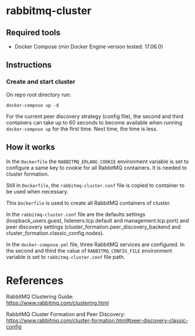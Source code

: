 # rabbitmq-cluster

## Required tools

- Docker Compose (min Docker Engine version tested: 17.06.0)

## Instructions

### Create and start cluster

On repo root directory run:
```
docker-compose up -d
```

For the current peer discovery strategy (config file), the second and third containers can take up to 60 seconds to become available when running `docker-compose up` for the first time. Next time, the time is less.

## How it works

In the `Dockerfile` the `RABBITMQ_ERLANG_COOKIE` environment variable is set to configure a same key to cookie for all RabbitMQ containers. It is needed to cluster formation.

Still in `Dockerfile`, the `rabbitmq-cluster.conf` file is copied to container to be used when necessary.

This `Dockerfile` is used to create all RabbitMQ containers of cluster.

In the `rabbitmq-cluster.conf` file are the defaults settings (loopback_users.guest, listeners.tcp.default and management.tcp.port) and peer discovery settings (cluster_formation.peer_discovery_backend and cluster_formation.classic_config.nodes).

In the `docker-compose.yml` file, three RabbitMQ services are configured. In the second and third the value of `RABBITMQ_CONFIG_FILE` environment variable is set to `rabbitmq-cluster.conf` file path.

# References

RabbitMQ Clustering Guide:\
https://www.rabbitmq.com/clustering.html

RabbitMQ Cluster Formation and Peer Discovery:\
https://www.rabbitmq.com/cluster-formation.html#peer-discovery-classic-config

